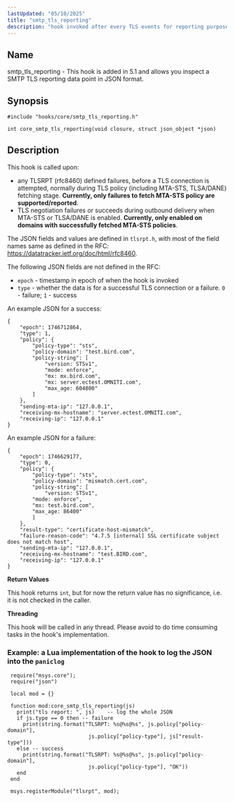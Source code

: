 ```yaml
---
lastUpdated: "05/10/2025"
title: "smtp_tls_reporting"
description: "hook invoked after every TLS events for reporting purpose rfc8460 TLSRPT"
---
```


<a name="hooks.core.smtp_tls_reporting"></a>
## Name

smtp_tls_reporting - This hook is added in 5.1 and allows you inspect a SMTP TLS reporting data
 point in JSON format.

## Synopsis

`#include "hooks/core/smtp_tls_reporting.h"`

`int core_smtp_tls_reporting(void closure, struct json_object *json)`


## Description

This hook is called upon:
- any TLSRPT (rfc8460) defined failures, before a TLS connection is attempted,
  normally during TLS policy (including MTA-STS, TLSA/DANE) fetching stage.
  **Currently, only failures to fetch MTA-STS policy are supported/reported**.
- TLS negotiation failures or succeeds during outbound delivery when MTA-STS or TLSA/DANE is enabled.
  **Currently, only enabled on domains with successfully fetched MTA-STS policies**.

The JSON fields and values are defined in `tlsrpt.h`, with most of the field names same as defined
in the RFC: https://datatracker.ietf.org/doc/html/rfc8460.

The following JSON fields are not defined in the RFC:
*   `epoch` - timestamp in epoch of when the hook is invoked
*   `type`  - whether the data is for a successful TLS connection or a failure.
              `0` - failure; `1` - success

An example JSON for a success:
```
{
    "epoch": 1746712864,
    "type": 1,
    "policy": {
        "policy-type": "sts",
        "policy-domain": "test.bird.com",
        "policy-string": [
            "version: STSv1",
            "mode: enforce",
            "mx: mx.bird.com",
            "mx: server.ectest.OMNITI.com",
            "max_age: 604800"
        ]
    },
    "sending-mta-ip": "127.0.0.1",
    "receiving-mx-hostname": "server.ectest.OMNITI.com",
    "receiving-ip": "127.0.0.1"
}
```
An example JSON for a failure:
```
{
    "epoch": 1746629177,
    "type": 0,
    "policy": {
        "policy-type": "sts",
        "policy-domain": "mismatch.cert.com",
        "policy-string": [
            "version: STSv1",
        "mode: enforce",
        "mx: test.bird.com",
        "max_age: 86400"
        ]
    },
    "result-type": "certificate-host-mismatch",
    "failure-reason-code": "4.7.5 [internal] SSL certificate subject does not match host",
    "sending-mta-ip": "127.0.0.1",
    "receiving-mx-hostname": "test.BIRD.com",
    "receiving-ip": "127.0.0.1"
}
```


**Return Values**

This hook returns `int`, but for now the return value has no significance, i.e. it is not checked in
the caller.

**Threading**

This hook will be called in any thread. Please avoid to do time consuming tasks in the hook's
 implementation.


### Example: a Lua implementation of the hook to log the JSON into the `paniclog`

```
 require("msys.core");
 require("json")

 local mod = {}

 function mod:core_smtp_tls_reporting(js)
   print("tls report: ", js)	-- log the whole JSON
   if js.type == 0 then -- failure
     print(string.format("TLSRPT: %s@%s@%s", js.policy["policy-domain"],
			              js.policy["policy-type"], js["result-type"]))
   else -- success
     print(string.format("TLSRPT: %s@%s@%s", js.policy["policy-domain"],
		  	              js.policy["policy-type"], "OK"))
   end
 end

 msys.registerModule("tlsrpt", mod);
```
